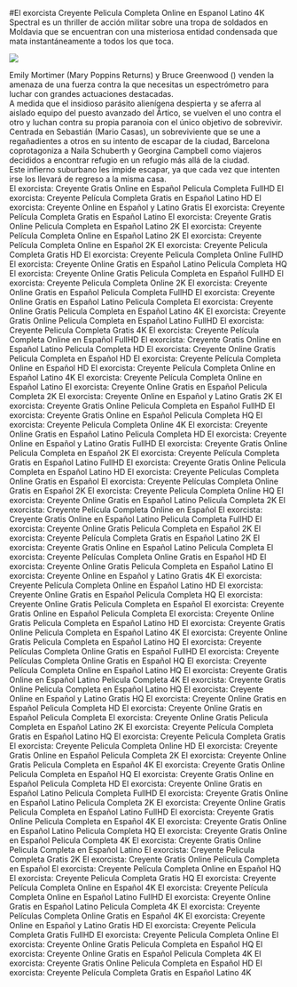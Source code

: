 #El exorcista Creyente Pelicula Completa Online en Espanol Latino 4K  
Spectral es un thriller de acción militar sobre una tropa de soldados  en Moldavia que se encuentran con una misteriosa entidad condensada que mata instantáneamente a todos los que toca.  
  
[![](https://i.imgur.com/qSNzIqt.png)](https://movie.rssnews.media/BkOSEOzXh.php)  
  
Emily Mortimer (Mary Poppins Returns) y Bruce Greenwood () venden la amenaza de una fuerza contra la que necesitas un espectrómetro para luchar con grandes actuaciones destacadas.  
A medida que el insidioso parásito alienígena despierta y se aferra al aislado equipo del puesto avanzado del Ártico, se vuelven el uno contra el otro y luchan contra su propia paranoia con el único objetivo de sobrevivir.  
Centrada en Sebastián (Mario Casas), un sobreviviente que se une a regañadientes a otros en su intento de escapar de la ciudad,  Barcelona coprotagoniza a Naila Schuberth y Georgina Campbell como viajeros decididos a encontrar refugio en un refugio más allá de la ciudad.  
Este infierno suburbano les impide escapar, ya que cada vez que intenten irse los llevará de regreso a la misma casa.  
El exorcista: Creyente Gratis Online en Español Pelicula Completa FullHD
El exorcista: Creyente Película Completa Gratis en Español Latino HD
El exorcista: Creyente Online en Español y Latino Gratis
El exorcista: Creyente Película Completa Gratis en Español Latino
El exorcista: Creyente Gratis Online Pelicula Completa en Español Latino 2K
El exorcista: Creyente Película Completa Online en Español Latino 2K
El exorcista: Creyente Película Completa Online en Español 2K
El exorcista: Creyente Pelicula Completa Gratis HD
El exorcista: Creyente Pelicula Completa Online FullHD
El exorcista: Creyente Online Gratis en Español Latino Pelicula Completa HQ
El exorcista: Creyente Online Gratis Pelicula Completa en Español FullHD
El exorcista: Creyente Pelicula Completa Online 2K
El exorcista: Creyente Online Gratis en Español Pelicula Completa FullHD
El exorcista: Creyente Online Gratis en Español Latino Pelicula Completa
El exorcista: Creyente Online Gratis Pelicula Completa en Español Latino 4K
El exorcista: Creyente Gratis Online Pelicula Completa en Español Latino FullHD
El exorcista: Creyente Pelicula Completa Gratis 4K
El exorcista: Creyente Película Completa Online en Español FullHD
El exorcista: Creyente Gratis Online en Español Latino Pelicula Completa HD
El exorcista: Creyente Online Gratis Pelicula Completa en Español HD
El exorcista: Creyente Película Completa Online en Español HD
El exorcista: Creyente Película Completa Online en Español Latino 4K
El exorcista: Creyente Película Completa Online en Español Latino
El exorcista: Creyente Online Gratis en Español Pelicula Completa 2K
El exorcista: Creyente Online en Español y Latino Gratis 2K
El exorcista: Creyente Gratis Online Pelicula Completa en Español FullHD
El exorcista: Creyente Gratis Online en Español Pelicula Completa HQ
El exorcista: Creyente Pelicula Completa Online 4K
El exorcista: Creyente Online Gratis en Español Latino Pelicula Completa HD
El exorcista: Creyente Online en Español y Latino Gratis FullHD
El exorcista: Creyente Gratis Online Pelicula Completa en Español 2K
El exorcista: Creyente Película Completa Gratis en Español Latino FullHD
El exorcista: Creyente Gratis Online Pelicula Completa en Español Latino HD
El exorcista: Creyente Películas Completa Online Gratis en Español
El exorcista: Creyente Películas Completa Online Gratis en Español 2K
El exorcista: Creyente Pelicula Completa Online HQ
El exorcista: Creyente Online Gratis en Español Latino Pelicula Completa 2K
El exorcista: Creyente Película Completa Online en Español
El exorcista: Creyente Gratis Online en Español Latino Pelicula Completa FullHD
El exorcista: Creyente Online Gratis Pelicula Completa en Español 2K
El exorcista: Creyente Película Completa Gratis en Español Latino 2K
El exorcista: Creyente Gratis Online en Español Latino Pelicula Completa
El exorcista: Creyente Películas Completa Online Gratis en Español HD
El exorcista: Creyente Online Gratis Pelicula Completa en Español Latino
El exorcista: Creyente Online en Español y Latino Gratis 4K
El exorcista: Creyente Película Completa Online en Español Latino HD
El exorcista: Creyente Online Gratis en Español Pelicula Completa HQ
El exorcista: Creyente Online Gratis Pelicula Completa en Español
El exorcista: Creyente Gratis Online en Español Pelicula Completa
El exorcista: Creyente Online Gratis Pelicula Completa en Español Latino HD
El exorcista: Creyente Gratis Online Pelicula Completa en Español Latino 4K
El exorcista: Creyente Online Gratis Pelicula Completa en Español Latino HQ
El exorcista: Creyente Películas Completa Online Gratis en Español FullHD
El exorcista: Creyente Películas Completa Online Gratis en Español HQ
El exorcista: Creyente Película Completa Online en Español Latino HQ
El exorcista: Creyente Gratis Online en Español Latino Pelicula Completa 4K
El exorcista: Creyente Gratis Online Pelicula Completa en Español Latino HQ
El exorcista: Creyente Online en Español y Latino Gratis HQ
El exorcista: Creyente Online Gratis en Español Pelicula Completa HD
El exorcista: Creyente Online Gratis en Español Pelicula Completa
El exorcista: Creyente Online Gratis Pelicula Completa en Español Latino 2K
El exorcista: Creyente Película Completa Gratis en Español Latino HQ
El exorcista: Creyente Pelicula Completa Gratis
El exorcista: Creyente Pelicula Completa Online HD
El exorcista: Creyente Gratis Online en Español Pelicula Completa 2K
El exorcista: Creyente Online Gratis Pelicula Completa en Español 4K
El exorcista: Creyente Gratis Online Pelicula Completa en Español HQ
El exorcista: Creyente Gratis Online en Español Pelicula Completa HD
El exorcista: Creyente Online Gratis en Español Latino Pelicula Completa FullHD
El exorcista: Creyente Gratis Online en Español Latino Pelicula Completa 2K
El exorcista: Creyente Online Gratis Pelicula Completa en Español Latino FullHD
El exorcista: Creyente Gratis Online Pelicula Completa en Español 4K
El exorcista: Creyente Gratis Online en Español Latino Pelicula Completa HQ
El exorcista: Creyente Gratis Online en Español Pelicula Completa 4K
El exorcista: Creyente Gratis Online Pelicula Completa en Español Latino
El exorcista: Creyente Pelicula Completa Gratis 2K
El exorcista: Creyente Gratis Online Pelicula Completa en Español
El exorcista: Creyente Película Completa Online en Español HQ
El exorcista: Creyente Pelicula Completa Gratis HQ
El exorcista: Creyente Película Completa Online en Español 4K
El exorcista: Creyente Película Completa Online en Español Latino FullHD
El exorcista: Creyente Online Gratis en Español Latino Pelicula Completa 4K
El exorcista: Creyente Películas Completa Online Gratis en Español 4K
El exorcista: Creyente Online en Español y Latino Gratis HD
El exorcista: Creyente Pelicula Completa Gratis FullHD
El exorcista: Creyente Pelicula Completa Online
El exorcista: Creyente Online Gratis Pelicula Completa en Español HQ
El exorcista: Creyente Online Gratis en Español Pelicula Completa 4K
El exorcista: Creyente Gratis Online Pelicula Completa en Español HD
El exorcista: Creyente Película Completa Gratis en Español Latino 4K